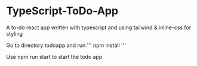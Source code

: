 # TypeScript-ToDo-App
A  to-do react app written with typescript and using tailwind & inline-css for styling


Go to directory todoapp and run 
'''
npm install
'''

Use npm run start to start the todo app

